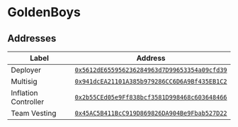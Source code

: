# GoldenBoys

## Addresses

| Label | Address |
|---|---|
| Deployer | [`0x5612dE655956236284963d7D99653354a09cfd39`](https://basescan.org/address/0x5612de655956236284963d7d99653354a09cfd39) |
| Multisig | [`0x941dcEA21101A385b979286CC6D6A9Bf435EB1C2`](https://app.safe.global/home?safe=base:0x941dcEA21101A385b979286CC6D6A9Bf435EB1C2) |
| Inflation Controller | [`0x2b55CEd05e9Ff838bcf3581D998468c603648466`](https://basescan.org/address/0x2b55ced05e9ff838bcf3581d998468c603648466) |
| Team Vesting | [`0x45AC5B411BcC919D869826DA904Be9Fbab527D22`](https://basescan.org/address/0x45ac5b411bcc919d869826da904be9fbab527d22) |
